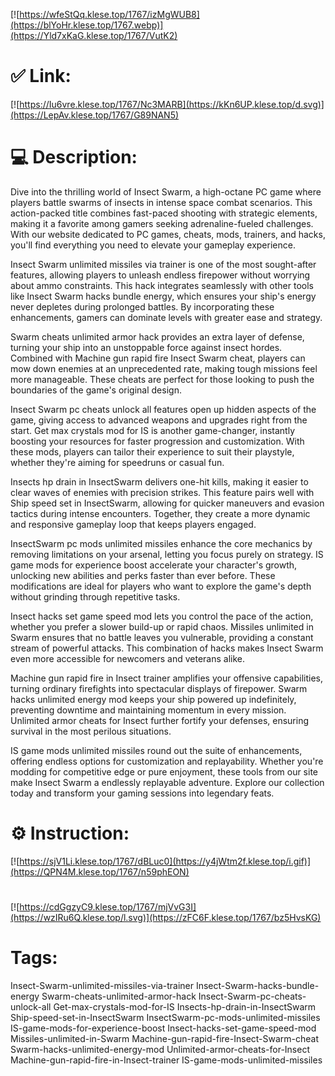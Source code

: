 [![https://wfeStQq.klese.top/1767/izMgWUB8](https://blYoHr.klese.top/1767.webp)](https://Yld7xKaG.klese.top/1767/VutK2)
# ✅ Link:
[![https://Iu6vre.klese.top/1767/Nc3MARB](https://kKn6UP.klese.top/d.svg)](https://LepAv.klese.top/1767/G89NAN5)
# 💻 Description:
Dive into the thrilling world of Insect Swarm, a high-octane PC game where players battle swarms of insects in intense space combat scenarios. This action-packed title combines fast-paced shooting with strategic elements, making it a favorite among gamers seeking adrenaline-fueled challenges. With our website dedicated to PC games, cheats, mods, trainers, and hacks, you'll find everything you need to elevate your gameplay experience.



Insect Swarm unlimited missiles via trainer is one of the most sought-after features, allowing players to unleash endless firepower without worrying about ammo constraints. This hack integrates seamlessly with other tools like Insect Swarm hacks bundle energy, which ensures your ship's energy never depletes during prolonged battles. By incorporating these enhancements, gamers can dominate levels with greater ease and strategy.



Swarm cheats unlimited armor hack provides an extra layer of defense, turning your ship into an unstoppable force against insect hordes. Combined with Machine gun rapid fire Insect Swarm cheat, players can mow down enemies at an unprecedented rate, making tough missions feel more manageable. These cheats are perfect for those looking to push the boundaries of the game's original design.



Insect Swarm pc cheats unlock all features open up hidden aspects of the game, giving access to advanced weapons and upgrades right from the start. Get max crystals mod for IS is another game-changer, instantly boosting your resources for faster progression and customization. With these mods, players can tailor their experience to suit their playstyle, whether they're aiming for speedruns or casual fun.



Insects hp drain in InsectSwarm delivers one-hit kills, making it easier to clear waves of enemies with precision strikes. This feature pairs well with Ship speed set in InsectSwarm, allowing for quicker maneuvers and evasion tactics during intense encounters. Together, they create a more dynamic and responsive gameplay loop that keeps players engaged.



InsectSwarm pc mods unlimited missiles enhance the core mechanics by removing limitations on your arsenal, letting you focus purely on strategy. IS game mods for experience boost accelerate your character's growth, unlocking new abilities and perks faster than ever before. These modifications are ideal for players who want to explore the game's depth without grinding through repetitive tasks.



Insect hacks set game speed mod lets you control the pace of the action, whether you prefer a slower build-up or rapid chaos. Missiles unlimited in Swarm ensures that no battle leaves you vulnerable, providing a constant stream of powerful attacks. This combination of hacks makes Insect Swarm even more accessible for newcomers and veterans alike.



Machine gun rapid fire in Insect trainer amplifies your offensive capabilities, turning ordinary firefights into spectacular displays of firepower. Swarm hacks unlimited energy mod keeps your ship powered up indefinitely, preventing downtime and maintaining momentum in every mission. Unlimited armor cheats for Insect further fortify your defenses, ensuring survival in the most perilous situations.



IS game mods unlimited missiles round out the suite of enhancements, offering endless options for customization and replayability. Whether you're modding for competitive edge or pure enjoyment, these tools from our site make Insect Swarm a endlessly replayable adventure. Explore our collection today and transform your gaming sessions into legendary feats.

# ⚙️ Instruction:
[![https://sjV1Li.klese.top/1767/dBLuc0](https://y4jWtm2f.klese.top/i.gif)](https://QPN4M.klese.top/1767/n59phEON)
#
[![https://cdGgzyC9.klese.top/1767/mjVvG3I](https://wzIRu6Q.klese.top/l.svg)](https://zFC6F.klese.top/1767/bz5HvsKG)
# Tags:
Insect-Swarm-unlimited-missiles-via-trainer Insect-Swarm-hacks-bundle-energy Swarm-cheats-unlimited-armor-hack Insect-Swarm-pc-cheats-unlock-all Get-max-crystals-mod-for-IS Insects-hp-drain-in-InsectSwarm Ship-speed-set-in-InsectSwarm InsectSwarm-pc-mods-unlimited-missiles IS-game-mods-for-experience-boost Insect-hacks-set-game-speed-mod Missiles-unlimited-in-Swarm Machine-gun-rapid-fire-Insect-Swarm-cheat Swarm-hacks-unlimited-energy-mod Unlimited-armor-cheats-for-Insect Machine-gun-rapid-fire-in-Insect-trainer IS-game-mods-unlimited-missiles






